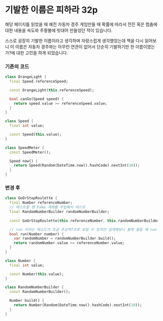 # 기발한 이름은 피하라 32p

해당 페이지를 읽었을 때 예전 자동차 경주 게임만들 때 확률에 따라서 전진 혹은 멈춤에 대한 내용을
속도와 주황불에 빗대어 만들었던 적이 있습니다.

스스로 굉장히 기발한 이름이라고 생각하며 자랑스럽게 생각했었는데 책을 다시 읽어보니 이 이름은 자동차 경주와는
아무런 연관이 없어서 단순히 기발하기만 한 이름이였는가?에 대한 고민을 하게 되었습니다.

### 기존의 코드

```dart
class OrangeLight {
  final Speed referenceSpeed;

  const OrangeLight(this.referenceSpeed);

  bool canGo(Speed speed) {
    return speed.value >= referenceSpeed.value;
  }
}

class Speed {
  final int value;

  const Speed(this.value);
}

class SpeedMeter {
  const SpeedMeter();

  Speed now() {
    return Speed(Random(DateTime.now().hashCode).nextInt(10));
  }
}
```

### 변경 후

```dart
class GoOrStopRoulette {
  final Number referenceNumber;
  // 테스트할 땐 Fake 객체를 주입해서 테스트
  final RandomNumberBuilder randomNumberBuilder;
  
  const GoOrStopRoulette(this.referenceNumber, this.randomNumberBuilder);

  // run 이라는 메소드가 조금 추상적?으로 보일 수 있지만 검색해보니 룰렛 돌릴 때 run 이라는 말을 쓴다고 합니다.
  bool run(Number number) {
    var randomNumber = randomNumberBuilder.build();
    return randomNumber.value >= referenceNumber.value;
  }
}

class Number {
  final int value;

  const Number(this.value);
}

class RandomNumberBuilder {
  const RandomNumberBuilder();

  Number build() {
    return Number(Random(DateTime.now().hashCode).nextInt(10));
  }
}
```
